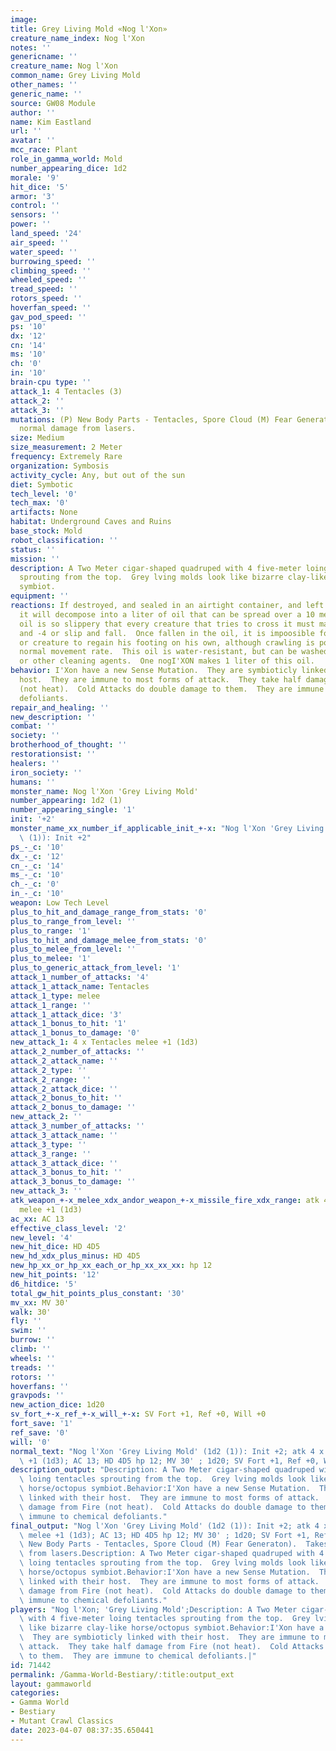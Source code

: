 ```yaml
---
image: 
title: Grey Living Mold «Nog l'Xon»
creature_name_index: Nog l'Xon
notes: ''
genericname: ''
creature_name: Nog l'Xon
common_name: Grey Living Mold
other_names: ''
generic_name: ''
source: GW08 Module
author: ''
name: Kim Eastland
url: ''
avatar: ''
mcc_race: Plant
role_in_gamma_world: Mold
number_appearing_dice: 1d2
morale: '9'
hit_dice: '5'
armor: '3'
control: ''
sensors: ''
power: ''
land_speed: '24'
air_speed: ''
water_speed: ''
burrowing_speed: ''
climbing_speed: ''
wheeled_speed: ''
tread_speed: ''
rotors_speed: ''
hoverfan_speed: ''
gav_pod_speed: ''
ps: '10'
dx: '12'
cn: '14'
ms: '10'
ch: '0'
in: '10'
brain-cpu type: ''
attack_1: 4 Tentacles (3)
attack_2: ''
attack_3: ''
mutations: (P) New Body Parts - Tentacles, Spore Cloud (M) Fear Generaton).  Takes
  normal damage from lasers.
size: Medium
size_measurement: 2 Meter
frequency: Extremely Rare
organization: Symbosis
activity_cycle: Any, but out of the sun
diet: Symbotic
tech_level: '0'
tech_max: '0'
artifacts: None
habitat: Underground Caves and Ruins
base_stock: Mold
robot_classification: ''
status: ''
mission: ''
description: A Two Meter cigar-shaped quadruped with 4 five-meter loing tentacles
  sprouting from the top.  Grey lving molds look like bizarre clay-like horse/octopus
  symbiot.
equipment: ''
reactions: If destroyed, and sealed in an airtight container, and left for a month,
  it will decompose into a liter of oil that can be spread over a 10 meter area.  This
  oil is so slippery that every creature that tries to cross it must make a Dex Check
  and -4 or slip and fall.  Once fallen in the oil, it is impoosible for a character
  or creature to regain his footing on his own, although crawling is possible at 1/10th
  normal movement rate.  This oil is water-resistant, but can be washed off with alcohol
  or other cleaning agents.  One nogI'XON makes 1 liter of this oil.
behavior: I'Xon have a new Sense Mutation.  They are symbioticly linked with their
  host.  They are immune to most forms of attack.  They take half damage from Fire
  (not heat).  Cold Attacks do double damage to them.  They are immune to chemical
  defoliants.
repair_and_healing: ''
new_description: ''
combat: ''
society: ''
brotherhood_of_thought: ''
restorationsist: ''
healers: ''
iron_society: ''
humans: ''
monster_name: Nog l'Xon 'Grey Living Mold'
number_appearing: 1d2 (1)
number_appearing_single: '1'
init: '+2'
monster_name_xx_number_if_applicable_init_+-x: "Nog l'Xon 'Grey Living Mold' (1d2\
  \ (1)): Init +2"
ps_-_c: '10'
dx_-_c: '12'
cn_-_c: '14'
ms_-_c: '10'
ch_-_c: '0'
in_-_c: '10'
weapon: Low Tech Level
plus_to_hit_and_damage_range_from_stats: '0'
plus_to_range_from_level: ''
plus_to_range: '1'
plus_to_hit_and_damage_melee_from_stats: '0'
plus_to_melee_from_level: ''
plus_to_melee: '1'
plus_to_generic_attack_from_level: '1'
attack_1_number_of_attacks: '4'
attack_1_attack_name: Tentacles
attack_1_type: melee
attack_1_range: ''
attack_1_attack_dice: '3'
attack_1_bonus_to_hit: '1'
attack_1_bonus_to_damage: '0'
new_attack_1: 4 x Tentacles melee +1 (1d3)
attack_2_number_of_attacks: ''
attack_2_attack_name: ''
attack_2_type: ''
attack_2_range: ''
attack_2_attack_dice: ''
attack_2_bonus_to_hit: ''
attack_2_bonus_to_damage: ''
new_attack_2: ''
attack_3_number_of_attacks: ''
attack_3_attack_name: ''
attack_3_type: ''
attack_3_range: ''
attack_3_attack_dice: ''
attack_3_bonus_to_hit: ''
attack_3_bonus_to_damage: ''
new_attack_3: ''
atk_weapon_+-x_melee_xdx_andor_weapon_+-x_missile_fire_xdx_range: atk 4 x tentacles
  melee +1 (1d3)
ac_xx: AC 13
effective_class_level: '2'
new_level: '4'
new_hit_dice: HD 4D5
new_hd_xdx_plus_minus: HD 4D5
new_hp_xx_or_hp_xx_each_or_hp_xx_xx_xx: hp 12
new_hit_points: '12'
d6_hitdice: '5'
total_gw_hit_points_plus_constant: '30'
mv_xx: MV 30'
walk: 30'
fly: ''
swim: ''
burrow: ''
climb: ''
wheels: ''
treads: ''
rotors: ''
hoverfans: ''
gravpods: ''
new_action_dice: 1d20
sv_fort_+-x_ref_+-x_will_+-x: SV Fort +1, Ref +0, Will +0
fort_save: '1'
ref_save: '0'
will: '0'
normal_text: "Nog l'Xon 'Grey Living Mold' (1d2 (1)): Init +2; atk 4 x tentacles melee\
  \ +1 (1d3); AC 13; HD 4D5 hp 12; MV 30' ; 1d20; SV Fort +1, Ref +0, Will +0"
description_output: "Description: A Two Meter cigar-shaped quadruped with 4 five-meter\
  \ loing tentacles sprouting from the top.  Grey lving molds look like bizarre clay-like\
  \ horse/octopus symbiot.Behavior:I'Xon have a new Sense Mutation.  They are symbioticly\
  \ linked with their host.  They are immune to most forms of attack.  They take half\
  \ damage from Fire (not heat).  Cold Attacks do double damage to them.  They are\
  \ immune to chemical defoliants."
final_output: "Nog l'Xon 'Grey Living Mold' (1d2 (1)): Init +2; atk 4 x tentacles\
  \ melee +1 (1d3); AC 13; HD 4D5 hp 12; MV 30' ; 1d20; SV Fort +1, Ref +0, Will +0(P)\
  \ New Body Parts - Tentacles, Spore Cloud (M) Fear Generaton).  Takes normal damage\
  \ from lasers.Description: A Two Meter cigar-shaped quadruped with 4 five-meter\
  \ loing tentacles sprouting from the top.  Grey lving molds look like bizarre clay-like\
  \ horse/octopus symbiot.Behavior:I'Xon have a new Sense Mutation.  They are symbioticly\
  \ linked with their host.  They are immune to most forms of attack.  They take half\
  \ damage from Fire (not heat).  Cold Attacks do double damage to them.  They are\
  \ immune to chemical defoliants."
players: "Nog l'Xon; 'Grey Living Mold';Description: A Two Meter cigar-shaped quadruped\
  \ with 4 five-meter loing tentacles sprouting from the top.  Grey lving molds look\
  \ like bizarre clay-like horse/octopus symbiot.Behavior:I'Xon have a new Sense Mutation.\
  \  They are symbioticly linked with their host.  They are immune to most forms of\
  \ attack.  They take half damage from Fire (not heat).  Cold Attacks do double damage\
  \ to them.  They are immune to chemical defoliants.|"
id: 71442
permalink: /Gamma-World-Bestiary/:title:output_ext
layout: gammaworld
categories:
- Gamma World
- Bestiary
- Mutant Crawl Classics
date: 2023-04-07 08:37:35.650441
---
```

